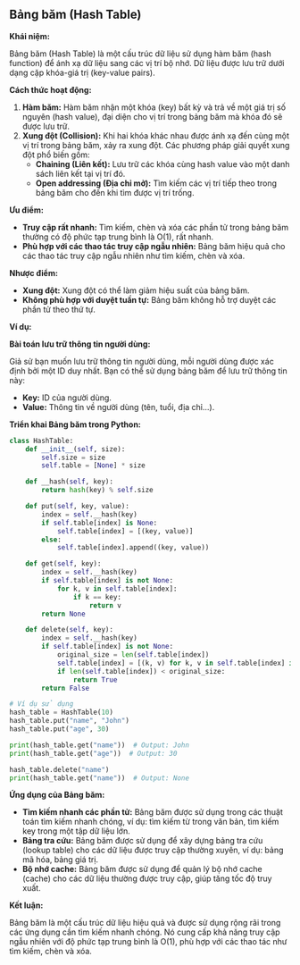 ## Bảng băm (Hash Table)

**Khái niệm:**

Bảng băm (Hash Table) là một cấu trúc dữ liệu sử dụng hàm băm (hash function) để ánh xạ dữ liệu sang các vị trí bộ nhớ. Dữ liệu được lưu trữ dưới dạng cặp khóa-giá trị (key-value pairs).

**Cách thức hoạt động:**

1. **Hàm băm:** Hàm băm nhận một khóa (key) bất kỳ và trả về một giá trị số nguyên (hash value), đại diện cho vị trí trong bảng băm mà khóa đó sẽ được lưu trữ.
2. **Xung đột (Collision):** Khi hai khóa khác nhau được ánh xạ đến cùng một vị trí trong bảng băm, xảy ra xung đột. Các phương pháp giải quyết xung đột phổ biến gồm:
   - **Chaining (Liên kết):** Lưu trữ các khóa cùng hash value vào một danh sách liên kết tại vị trí đó.
   - **Open addressing (Địa chỉ mở):** Tìm kiếm các vị trí tiếp theo trong bảng băm cho đến khi tìm được vị trí trống.

**Ưu điểm:**

- **Truy cập rất nhanh:** Tìm kiếm, chèn và xóa các phần tử trong bảng băm thường có độ phức tạp trung bình là O(1), rất nhanh.
- **Phù hợp với các thao tác truy cập ngẫu nhiên:** Bảng băm hiệu quả cho các thao tác truy cập ngẫu nhiên như tìm kiếm, chèn và xóa.

**Nhược điểm:**

- **Xung đột:** Xung đột có thể làm giảm hiệu suất của bảng băm.
- **Không phù hợp với duyệt tuần tự:** Bảng băm không hỗ trợ duyệt các phần tử theo thứ tự.

**Ví dụ:**

**Bài toán lưu trữ thông tin người dùng:**

Giả sử bạn muốn lưu trữ thông tin người dùng, mỗi người dùng được xác định bởi một ID duy nhất. Bạn có thể sử dụng bảng băm để lưu trữ thông tin này:

- **Key:** ID của người dùng.
- **Value:** Thông tin về người dùng (tên, tuổi, địa chỉ...).

**Triển khai Bảng băm trong Python:**

```python
class HashTable:
    def __init__(self, size):
        self.size = size
        self.table = [None] * size

    def __hash(self, key):
        return hash(key) % self.size

    def put(self, key, value):
        index = self.__hash(key)
        if self.table[index] is None:
            self.table[index] = [(key, value)]
        else:
            self.table[index].append((key, value))

    def get(self, key):
        index = self.__hash(key)
        if self.table[index] is not None:
            for k, v in self.table[index]:
                if k == key:
                    return v
        return None

    def delete(self, key):
        index = self.__hash(key)
        if self.table[index] is not None:
            original_size = len(self.table[index])
            self.table[index] = [(k, v) for k, v in self.table[index] if k != key]
            if len(self.table[index]) < original_size:
                return True
        return False

# Ví dụ sử dụng
hash_table = HashTable(10)
hash_table.put("name", "John")
hash_table.put("age", 30)

print(hash_table.get("name"))  # Output: John
print(hash_table.get("age"))  # Output: 30

hash_table.delete("name")
print(hash_table.get("name"))  # Output: None
```

**Ứng dụng của Bảng băm:**

- **Tìm kiếm nhanh các phần tử:** Bảng băm được sử dụng trong các thuật toán tìm kiếm nhanh chóng, ví dụ: tìm kiếm từ trong văn bản, tìm kiếm key trong một tập dữ liệu lớn.
- **Bảng tra cứu:** Bảng băm được sử dụng để xây dựng bảng tra cứu (lookup table) cho các dữ liệu được truy cập thường xuyên, ví dụ: bảng mã hóa, bảng giá trị.
- **Bộ nhớ cache:** Bảng băm được sử dụng để quản lý bộ nhớ cache (cache) cho các dữ liệu thường được truy cập, giúp tăng tốc độ truy xuất.

**Kết luận:**

Bảng băm là một cấu trúc dữ liệu hiệu quả và được sử dụng rộng rãi trong các ứng dụng cần tìm kiếm nhanh chóng. Nó cung cấp khả năng truy cập ngẫu nhiên với độ phức tạp trung bình là O(1), phù hợp với các thao tác như tìm kiếm, chèn và xóa.
